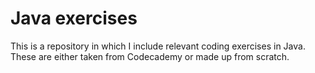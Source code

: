 # Java exercises

This is a repository in which I include relevant coding exercises in Java. These are either taken from Codecademy or made up from scratch.